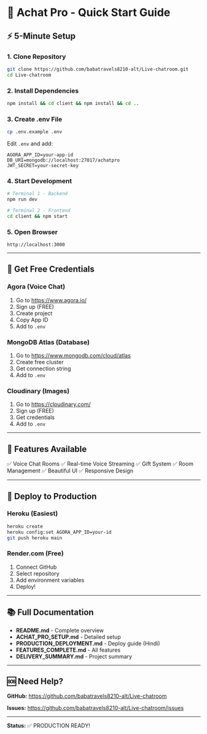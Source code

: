 # 🚀 Achat Pro - Quick Start Guide

## ⚡ 5-Minute Setup

### 1. Clone Repository
```bash
git clone https://github.com/babatravels8210-alt/Live-chatroom.git
cd Live-chatroom
```

### 2. Install Dependencies
```bash
npm install && cd client && npm install && cd ..
```

### 3. Create .env File
```bash
cp .env.example .env
```

Edit `.env` and add:
```
AGORA_APP_ID=your-app-id
DB_URI=mongodb://localhost:27017/achatpro
JWT_SECRET=your-secret-key
```

### 4. Start Development
```bash
# Terminal 1 - Backend
npm run dev

# Terminal 2 - Frontend
cd client && npm start
```

### 5. Open Browser
```
http://localhost:3000
```

---

## 🔑 Get Free Credentials

### Agora (Voice Chat)
1. Go to https://www.agora.io/
2. Sign up (FREE)
3. Create project
4. Copy App ID
5. Add to `.env`

### MongoDB Atlas (Database)
1. Go to https://www.mongodb.com/cloud/atlas
2. Create free cluster
3. Get connection string
4. Add to `.env`

### Cloudinary (Images)
1. Go to https://cloudinary.com/
2. Sign up (FREE)
3. Get credentials
4. Add to `.env`

---

## 📱 Features Available

✅ Voice Chat Rooms
✅ Real-time Voice Streaming
✅ Gift System
✅ Room Management
✅ Beautiful UI
✅ Responsive Design

---

## 🚀 Deploy to Production

### Heroku (Easiest)
```bash
heroku create
heroku config:set AGORA_APP_ID=your-id
git push heroku main
```

### Render.com (Free)
1. Connect GitHub
2. Select repository
3. Add environment variables
4. Deploy!

---

## 📚 Full Documentation

- **README.md** - Complete overview
- **ACHAT_PRO_SETUP.md** - Detailed setup
- **PRODUCTION_DEPLOYMENT.md** - Deploy guide (Hindi)
- **FEATURES_COMPLETE.md** - All features
- **DELIVERY_SUMMARY.md** - Project summary

---

## 🆘 Need Help?

**GitHub:** https://github.com/babatravels8210-alt/Live-chatroom

**Issues:** https://github.com/babatravels8210-alt/Live-chatroom/issues

---

**Status:** ✅ PRODUCTION READY!